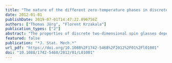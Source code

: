 ```yaml
---
title: "The nature of the different zero-temperature phases in discrete two-dimensional spin glasses: entropy, universality, chaos and cascades in the renormalization group flow"
date: 2012-01-01
publishDate: 2019-07-01T14:47:22.096756Z
authors: ["Thomas Jörg", "Florent Krzakala"]
publication_types: ["2"]
abstract: "The properties of discrete two-dimensional spin glasses depend strongly on the way the zero-temperature limit is taken. We discuss this phenomenon in the context of the Migdal–Kadanoff renormalization group. We see, in particular, how these properties are connected with the presence of a cascade of fixed points in the renormalization group flow. Of particular interest are two unstable fixed points that correspond to two different spin-glass phases at zero temperature. We discuss how these phenomena are related with the presence of entropy fluctuations and temperature chaos, and universality in this model."
featured: false
publication: "*J. Stat. Mech.*"
url_pdf: "https://doi.org/10.1088%2F1742-5468%2F2012%2F01%2Fl01001"
doi: "10.1088/1742-5468/2012/01/L01001"
---
```


